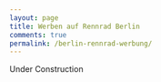 ```yaml
---
layout: page
title: Werben auf Rennrad Berlin
comments: true
permalink: /berlin-rennrad-werbung/
---
```


Under Construction